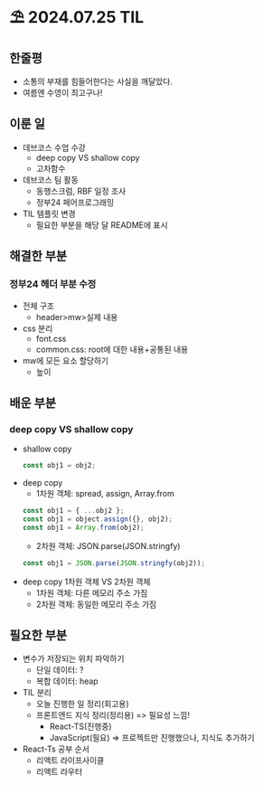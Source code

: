 # ⛱️ 2024.07.25 TIL

## 한줄평

- 소통의 부재를 힘들어한다는 사실을 깨달았다.
- 여름엔 수영이 최고구나!

## 이룬 일

- 데브코스 수업 수강
  - deep copy VS shallow copy
  - 고차함수
- 데브코스 팀 활동
  - 동행스크럼, RBF 일정 조사
  - 정부24 페어프로그래밍
- TIL 템플릿 변경
  - 필요한 부분을 해당 달 README에 표시

## 해결한 부분

### 정부24 헤더 부분 수정

- 전체 구조
  - header>mw>실제 내용
- css 분리
  - font.css
  - common.css: root에 대한 내용+공통된 내용
- mw에 모든 요소 할당하기
  - 높이

## 배운 부분

### deep copy VS shallow copy

- shallow copy
  ```js
  const obj1 = obj2;
  ```
- deep copy
  - 1차원 객체: spread, assign, Array.from
  ```js
  const obj1 = { ...obj2 };
  const obj1 = object.assign({}, obj2);
  const obj1 = Array.from(obj2);
  ```
  - 2차원 객체: JSON.parse(JSON.stringfy)
  ```js
  const obj1 = JSON.parse(JSON.stringfy(obj2));
  ```
- deep copy 1차원 객체 VS 2차원 객체
  - 1차원 객체: 다른 메모리 주소 가짐
  - 2차원 객체: 동일한 메모리 주소 가짐

## 필요한 부분

- 변수가 저장되는 위치 파악하기
  - 단일 데이터: ?
  - 복합 데이터: heap
- TIL 분리
  - 오늘 진행한 일 정리(회고용)
  - 프론트엔드 지식 정리(정리용) => 필요성 느낌!
    - React-TS(진행중)
    - JavaScript(필요) => 프로젝트만 진행했으나, 지식도 추가하기
- React-Ts 공부 순서
  - 리액트 라이프사이클
  - 리액트 라우터
